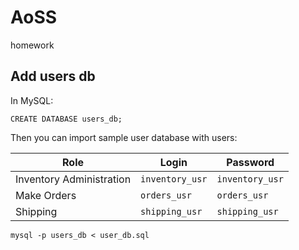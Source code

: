 # AoSS
homework


## Add users db

In MySQL:
```
CREATE DATABASE users_db;
```

Then you can import sample user database with users:

| Role                     | Login           | Password        |
|--------------------------|-----------------|-----------------|
| Inventory Administration | `inventory_usr` | `inventory_usr` |
| Make Orders              | `orders_usr`    | `orders_usr`    |
| Shipping                 | `shipping_usr`  | `shipping_usr`  |

```
mysql -p users_db < user_db.sql
```